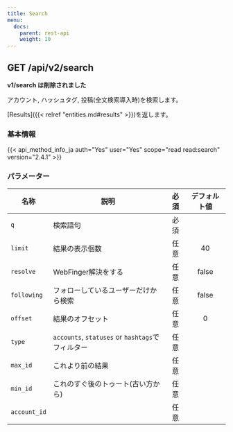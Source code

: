 ```yaml
---
title: Search
menu:
  docs:
    parent: rest-api
    weight: 10
---
```


## GET /api/v2/search

**v1/search は削除されました**

アカウント, ハッシュタグ, 投稿(全文検索導入時)を検索します。

[Results]({{< relref "entities.md#results" >}})を返します。

### 基本情報

{{< api_method_info_ja auth="Yes" user="Yes" scope="read read:search" version="2.4.1" >}}

### パラメーター

|名称|説明|必須|デフォルト値|
|----|-----------|:------:|:-----:|
| `q` | 検索語句 | 必須 ||
| `limit` | 結果の表示個数 | 任意 | 40 |
| `resolve` | WebFinger解決をする | 任意 | false |
| `following` | フォローしているユーザーだけから検索 | 任意 | false |
| `offset` | 結果のオフセット | 任意 | 0 |
| `type` | `accounts`, `statuses` or `hashtags`でフィルター | 任意 ||
| `max_id` | これより前の結果 | 任意 ||
| `min_id` | これのすぐ後のトゥート(古い方から) | 任意 ||
| `account_id` | | 任意 |  |
